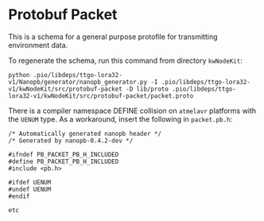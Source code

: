 # Protobuf Packet

This is a schema for a general purpose protofile for transmitting environment data.

To regenerate the schema, run this command from directory `kwNodeKit`:

```
python .pio/libdeps/ttgo-lora32-v1/Nanopb/generator/nanopb_generator.py -I .pio/libdeps/ttgo-lora32-v1/kwNodeKit/src/protobuf-packet -D lib/proto .pio/libdeps/ttgo-lora32-v1/kwNodeKit/src/protobuf-packet/packet.proto

```

There is a compiler namespace DEFINE collision on `atmelavr` platforms with the `UENUM` type. As a workaround, insert the following in `packet.pb.h`:

```
/* Automatically generated nanopb header */
/* Generated by nanopb-0.4.2-dev */

#ifndef PB_PACKET_PB_H_INCLUDED
#define PB_PACKET_PB_H_INCLUDED
#include <pb.h>

#ifdef UENUM
#undef UENUM
#endif

etc
```